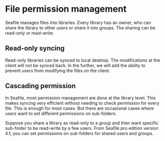 # File permission management

Seafile manages files into libraries. Every library has an owner, who can share the library to other users or share it into groups. The sharing can be read-only or read-write.

## Read-only syncing

Read-only libraries can be synced to local desktop. The modifications at the client will not be synced back. In the further, we will add the ability to prevent users from modifying the files on the client.

## Cascading permission

In Seafile, most permission management are done at the library level. This makes syncing very efficient without needing to check permission for every file. This is enough for most cases. But there are occasional cases where users want to set different permissions on sub-folders.

Suppose you share a library as read-only to a group and then want specific sub-folder to be read-write by a few users. From Seafile pro edition version 4.1, you can set permissions on sub-folders for shared users and groups.

